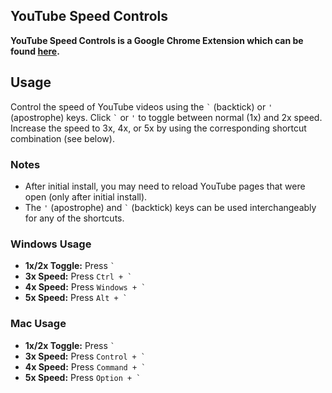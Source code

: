 ## YouTube Speed Controls

**YouTube Speed Controls is a Google Chrome Extension which can be found [here](https://chrome.google.com/webstore/detail/youtube-speed-controls/naalfmaaomhjpbndelnlijacdniggpjn).**

## Usage

Control the speed of YouTube videos using the <code>&#96;</code> (backtick) or <code>&#39;</code> (apostrophe) keys. Click <code>&#96;</code> or <code>&#39;</code> to toggle between normal (1x) and 2x speed. Increase the speed to 3x, 4x, or 5x by using the corresponding shortcut combination (see below).

### Notes

- After initial install, you may need to reload YouTube pages that were open (only after initial install).
- The <code>&#39;</code> (apostrophe) and <code>&#96;</code> (backtick) keys can be used interchangeably for any of the shortcuts.

### Windows Usage

- **1x/2x Toggle:** Press <code>&#96;</code>
- **3x Speed:** Press <code>Ctrl + &#96;</code>
- **4x Speed:** Press <code>Windows + &#96;</code>
- **5x Speed:** Press <code>Alt + &#96;</code>

### Mac Usage

- **1x/2x Toggle:** Press <code>&#96;</code>
- **3x Speed:** Press <code>Control + &#96;</code>
- **4x Speed:** Press <code>Command + &#96;</code>
- **5x Speed:** Press <code>Option + &#96;</code>
